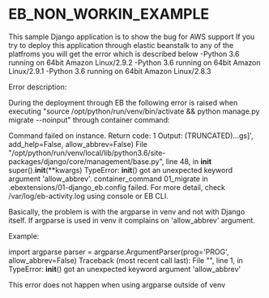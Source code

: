 # EB_NON_WORKIN_EXAMPLE
This sample Django application is to show the bug for AWS support
If you try to deploy this application through elastic beanstalk to any of the platfroms you will get the error which is described below
-Python 3.6 running on 64bit Amazon Linux/2.9.2
-Python 3.6 running on 64bit Amazon Linux/2.9.1
-Python 3.6 running on 64bit Amazon Linux/2.8.3

Error description:

During the deployment through EB the following error is raised when executing "source /opt/python/run/venv/bin/activate && python manage.py migrate --noinput" through container command:

Command failed on instance. Return code: 1 Output: (TRUNCATED)...gs]', add_help=False, allow_abbrev=False) File "/opt/python/run/venv/local/lib/python3.6/site-packages/django/core/management/base.py", line 48, in __init__ super().__init__(**kwargs) TypeError: __init__() got an unexpected keyword argument 'allow_abbrev'. container_command 01_migrate in .ebextensions/01-django_eb.config failed. For more detail, check /var/log/eb-activity.log using console or EB CLI.

Basically, the problem is with the argparse in venv and not with Django itself.
If argparse is used in venv it complains on 'allow_abbrev' argument.

Example:

import argparse
parser = argparse.ArgumentParser(prog='PROG', allow_abbrev=False)                                                         Traceback (most recent call last):                                                                                             File "<stdin>", line 1, in <module>                                                                                           TypeError: __init__() got an unexpected keyword argument 'allow_abbrev' 

This error does not happen when using argparse outside of venv
